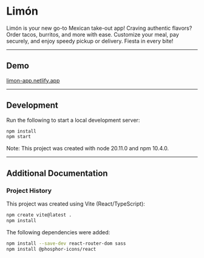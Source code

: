 # Limón

Limón is your new go-to Mexican take-out app! Craving authentic flavors? Order tacos, burritos, and more with ease. Customize your meal, pay securely, and enjoy speedy pickup or delivery. Fiesta in every bite!

---


## Demo

[limon-app.netlify.app](https://limon-app.netlify.app)

---


## Development

Run the following to start a local development server:

```bash
npm install
npm start
```

Note: This project was created with node 20.11.0 and npm 10.4.0.

---


## Additional Documentation

### Project History

This project was created using Vite (React/TypeScript):

```bash
npm create vite@latest .
npm install
```

The following dependencies were added:

```bash
npm install --save-dev react-router-dom sass
npm install @phosphor-icons/react
```
